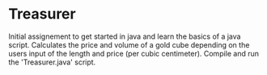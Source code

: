 # Treasurer
Initial assignement to get started in java and learn the basics of a java script. Calculates the price and volume of a gold cube depending on the users input of the length and price (per cubic centimeter).
Compile and run the 'Treasurer.java' script.
